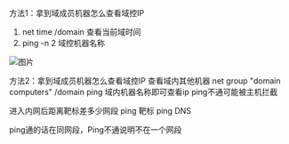 方法1：拿到域成员机器怎么查看域控IP

1. net time /domain  查看当前域时间
2. ping -n 2 域控机器名称

![图片](https://user-images.githubusercontent.com/118274389/216743387-aefa5d76-df85-4d2e-8a02-729cb492282c.png)

方法2：拿到域成员机器怎么查看域控IP
查看域内其他机器 net group "domain computers" /domain
ping 域内机器名称即可查看ip
ping不通可能被主机拦截

进入内网后距离靶标差多少网段
ping 靶标  ping DNS 

ping通的话在同网段，Ping不通说明不在一个网段
